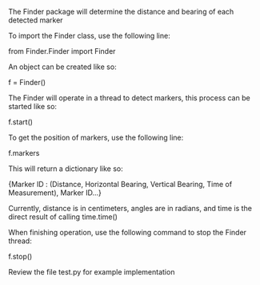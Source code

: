 The Finder package will determine the distance and bearing of each detected marker

To import the Finder class, use the following line:

from Finder.Finder import Finder


An object can be created like so:

f = Finder()


The Finder will operate in a thread to detect markers, this process can be started like so:

f.start()


To get the position of markers, use the following line:

f.markers


This will return a dictionary like so:

{Marker ID : (Distance, Horizontal Bearing, Vertical Bearing, Time of Measurement), Marker ID...}

Currently, distance is in centimeters, angles are in radians, and time is the direct result of calling time.time()


When finishing operation, use the following command to stop the Finder thread:

f.stop()


Review the file test.py for example implementation